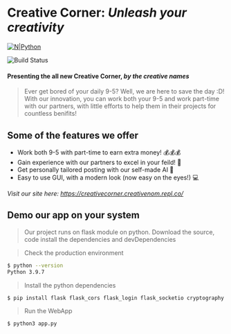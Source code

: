 # Creative Corner: _Unleash your creativity_

[![N|Python](https://www.python.org/static/community_logos/python-powered-w-200x80.png)](https://www.python.org/)

![Build Status](https://travis-ci.org/joemccann/dillinger.svg?branch=master)

#### Presenting the all new Creative Corner, _by the creative names_
> Ever get bored of your daily 9-5? Well, we are here to save the day :D! With our innovation, you can work both your 9-5 and work part-time with our partners, with little efforts to help them in their projects for countless benifits!

## Some of the features we offer

- Work both 9-5 with part-time to earn extra money! 💰💰💰
- Gain experience with our partners to excel in your feild! 👷
- Get personally tailored posting with our self-made AI 🤖
- Easy to use GUI, with a modern look (now easy on the eyes!) 💻

_Visit our site here: https://creativecorner.creativenom.repl.co/_

## Demo our app on your system

> Our project runs on flask module on python. Download the source, code install the dependencies and devDependencies

> Check the production environment
```sh
$ python --version
Python 3.9.7
```
> Install the python dependencies
```python
$ pip install flask flask_cors flask_login flask_socketio cryptography flask_sqlalchemy
```

> Run the WebApp

```python
$ python3 app.py
```
